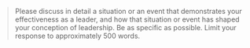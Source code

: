 > Please discuss in detail a situation or an event that demonstrates your effectiveness as a leader, and how that situation or event has shaped your conception of leadership.
  Be as specific as possible. Limit your response to approximately 500 words. 


